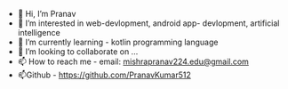 - 👋 Hi, I’m Pranav 
- 👀 I’m interested in  web-devlopment, android app- devlopment, artificial intelligence
- 🌱 I’m currently learning - kotlin programming language
- 💞️ I’m looking to collaborate on ...
- 📫 How to reach me - email: mishrapranav224.edu@gmail.com
- 📫Github - https://github.com/PranavKumar512


